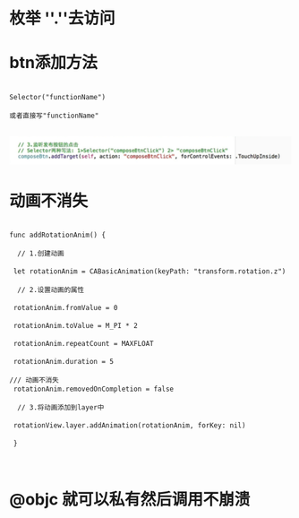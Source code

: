 # 枚举 ''.''去访问


# btn添加方法

```

Selector("functionName")

或者直接写"functionName"


```


![iOS-swift-note-02](images/iOS-swift-note-02.png)




# 动画不消失

```

func addRotationAnim() {

  // 1.创建动画

 let rotationAnim = CABasicAnimation(keyPath: "transform.rotation.z")

  // 2.设置动画的属性

 rotationAnim.fromValue = 0

 rotationAnim.toValue = M_PI * 2

 rotationAnim.repeatCount = MAXFLOAT

 rotationAnim.duration = 5

/// 动画不消失
 rotationAnim.removedOnCompletion = false

  // 3.将动画添加到layer中

 rotationView.layer.addAnimation(rotationAnim, forKey: nil)

 }
		
			
```


# @objc 就可以私有然后调用不崩溃

